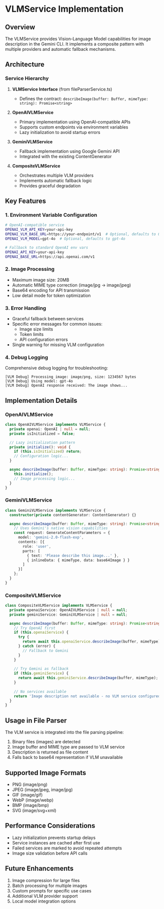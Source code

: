 # VLMService Implementation

## Overview
The VLMService provides Vision-Language Model capabilities for image description in the Gemini CLI. It implements a composite pattern with multiple providers and automatic fallback mechanisms.

## Architecture

### Service Hierarchy
1. **VLMService Interface** (from fileParserService.ts)
   - Defines the contract: `describeImage(buffer: Buffer, mimeType: string): Promise<string>`

2. **OpenAIVLMService**
   - Primary implementation using OpenAI-compatible APIs
   - Supports custom endpoints via environment variables
   - Lazy initialization to avoid startup errors

3. **GeminiVLMService**
   - Fallback implementation using Google Gemini API
   - Integrated with the existing ContentGenerator

4. **CompositeVLMService**
   - Orchestrates multiple VLM providers
   - Implements automatic fallback logic
   - Provides graceful degradation

## Key Features

### 1. Environment Variable Configuration
```bash
# OpenAI-compatible service
OPENAI_VLM_API_KEY=your-api-key
OPENAI_VLM_BASE_URL=https://your-endpoint/v1  # Optional, defaults to OpenAI
OPENAI_VLM_MODEL=gpt-4o  # Optional, defaults to gpt-4o

# Fallback to standard OpenAI env vars
OPENAI_API_KEY=your-api-key
OPENAI_BASE_URL=https://api.openai.com/v1
```

### 2. Image Processing
- Maximum image size: 20MB
- Automatic MIME type correction (image/jpg → image/jpeg)
- Base64 encoding for API transmission
- Low detail mode for token optimization

### 3. Error Handling
- Graceful fallback between services
- Specific error messages for common issues:
  - Image size limits
  - Token limits
  - API configuration errors
- Single warning for missing VLM configuration

### 4. Debug Logging
Comprehensive debug logging for troubleshooting:
```
[VLM Debug] Processing image: image/png, size: 1234567 bytes
[VLM Debug] Using model: gpt-4o
[VLM Debug] OpenAI response received: The image shows...
```

## Implementation Details

### OpenAIVLMService
```typescript
class OpenAIVLMService implements VLMService {
  private openai: OpenAI | null = null;
  private isInitialized = false;

  // Lazy initialization pattern
  private initialize(): void {
    if (this.isInitialized) return;
    // Configuration logic...
  }

  async describeImage(buffer: Buffer, mimeType: string): Promise<string> {
    this.initialize();
    // Image processing logic...
  }
}
```

### GeminiVLMService
```typescript
class GeminiVLMService implements VLMService {
  constructor(private contentGenerator: ContentGenerator) {}

  async describeImage(buffer: Buffer, mimeType: string): Promise<string> {
    // Uses Gemini's native vision capabilities
    const request: GenerateContentParameters = {
      model: 'gemini-2.0-flash-exp',
      contents: [{
        role: 'user',
        parts: [
          { text: 'Please describe this image...' },
          { inlineData: { mimeType, data: base64Image } }
        ]
      }]
    };
  }
}
```

### CompositeVLMService
```typescript
class CompositeVLMService implements VLMService {
  private openaiService: OpenAIVLMService | null = null;
  private geminiService: GeminiVLMService | null = null;

  async describeImage(buffer: Buffer, mimeType: string): Promise<string> {
    // Try OpenAI first
    if (this.openaiService) {
      try {
        return await this.openaiService.describeImage(buffer, mimeType);
      } catch (error) {
        // Fallback to Gemini
      }
    }
    
    // Try Gemini as fallback
    if (this.geminiService) {
      return await this.geminiService.describeImage(buffer, mimeType);
    }
    
    // No services available
    return 'Image description not available - no VLM service configured';
  }
}
```

## Usage in File Parser

The VLM service is integrated into the file parsing pipeline:

1. Binary files (images) are detected
2. Image buffer and MIME type are passed to VLM service
3. Description is returned as file content
4. Falls back to base64 representation if VLM unavailable

## Supported Image Formats
- PNG (image/png)
- JPEG (image/jpeg, image/jpg)
- GIF (image/gif)
- WebP (image/webp)
- BMP (image/bmp)
- SVG (image/svg+xml)

## Performance Considerations
- Lazy initialization prevents startup delays
- Service instances are cached after first use
- Failed services are marked to avoid repeated attempts
- Image size validation before API calls

## Future Enhancements
1. Image compression for large files
2. Batch processing for multiple images
3. Custom prompts for specific use cases
4. Additional VLM provider support
5. Local model integration options